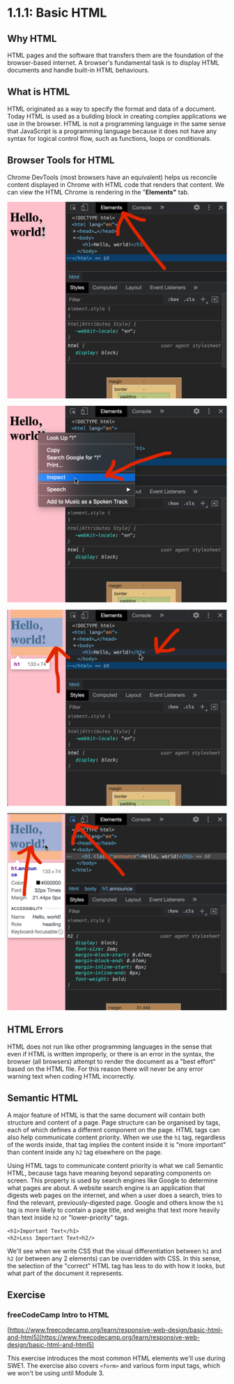 # 1.1.1: Basic HTML

## Why HTML

HTML pages and the software that transfers them are the foundation of the browser-based internet. A browser's fundamental task is to display HTML documents and handle built-in HTML behaviours.

## What is HTML

HTML originated as a way to specify the format and data of a document. Today HTML is used as a building block in creating complex applications we use in the browser. HTML is not a programming language in the same sense that JavaScript is a programming language because it does not have any syntax for logical control flow, such as functions, loops or conditionals.

## Browser Tools for HTML

Chrome DevTools \(most browsers have an equivalent\) helps us reconcile content displayed in Chrome with HTML code that renders that content. We can view the HTML Chrome is rendering in the "**Elements"** tab.

![Elements tab in Chrome DevTools](../../.gitbook/assets/dt-base.png)

![Inspect an HTML element on screen to view that element in DevTools](../../.gitbook/assets/dt-right-click.png)

![After inspecting an element, the element will be highlighted in DevTools](../../.gitbook/assets/dt-hover.png)

![We can click the Select Element On Page button, then left-click any page element to inspect that element.](../../.gitbook/assets/dt-screen-select.png)

## HTML Errors

HTML does not run like other programming languages in the sense that even if HTML is written improperly, or there is an error in the syntax, the browser \(all browsers\) attempt to render the document as a "best effort" based on the HTML file. For this reason there will never be any error warning text when coding HTML incorrectly.

## Semantic HTML

A major feature of HTML is that the same document will contain both structure and content of a page. Page structure can be organised by tags, each of which defines a different component on the page. HTML tags can also help communicate content priority. When we use the `h1` tag, regardless of the words inside, that tag implies the content inside it is "more important" than content inside any `h2` tag elsewhere on the page.

Using HTML tags to communicate content priority is what we call Semantic HTML, because tags have meaning beyond separating components on screen. This property is used by search engines like Google to determine what pages are about. A website search engine is an application that digests web pages on the internet, and when a user does a search, tries to find the relevant, previously-digested page. Google and others know the `h1` tag is more likely to contain a page title, and weighs that text more heavily than text inside `h2` or "lower-priority" tags.

```markup
<h1>Important Text</h1>
<h2>Less Important Text<h2/>
```

We'll see when we write CSS that the visual differentiation between `h1` and `h2` \(or between any 2 elements\) can be overridden with CSS. In this sense, the selection of the "correct" HTML tag has less to do with how it looks, but what part of the document it represents.

## Exercise

### freeCodeCamp Intro to HTML

[https://www.freecodecamp.org/learn/responsive-web-design/basic-html-and-html5](https://www.freecodecamp.org/learn/responsive-web-design/basic-html-and-html5)

This exercise introduces the most common HTML elements we'll use during SWE1. The exercise also covers `<form>` and various form input tags, which we won't be using until Module 3.


